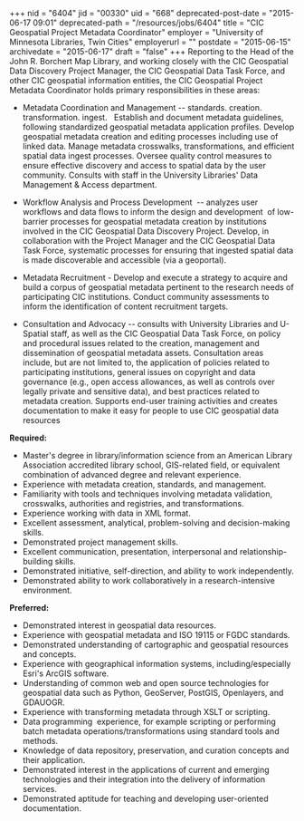 +++
nid = "6404"
jid = "00330"
uid = "668"
deprecated-post-date = "2015-06-17 09:01"
deprecated-path = "/resources/jobs/6404"
title = "CIC Geospatial Project Metadata Coordinator"
employer = "University of Minnesota Libraries, Twin Cities"
employerurl = ""
postdate = "2015-06-15"
archivedate = "2015-06-17"
draft = "false"
+++
Reporting to the Head of the John R. Borchert Map Library, and working
closely with the CIC Geospatial Data Discovery Project Manager, the CIC
Geospatial Data Task Force, and other CIC geospatial information
entities, the CIC Geospatial Project Metadata Coordinator holds primary
responsibilities in these areas:

-   Metadata Coordination and Management -- standards. creation.
    transformation. ingest.   Establish and document metadata
    guidelines, following standardized geospatial metadata application
    profiles. Develop geospatial metadata creation and editing processes
    including use of linked data. Manage metadata crosswalks,
    transformations, and efficient spatial data ingest processes.
    Oversee quality control measures to ensure effective discovery and
    access to spatial data by the user community. Consults with staff in
    the University Libraries' Data Management & Access department.

<!-- -->

-   Workflow Analysis and Process Development  -- analyzes user
    workflows and data flows to inform the design and development  of
    low-barrier processes for geospatial metadata creation by
    institutions involved in the CIC Geospatial Data Discovery Project.
    Develop, in collaboration with the Project Manager and the CIC
    Geospatial Data Task Force, systematic processes for ensuring that
    ingested spatial data is made discoverable and accessible (via a
    geoportal).

<!-- -->

-   Metadata Recruitment - Develop and execute a strategy to acquire and
    build a corpus of geospatial metadata pertinent to the research
    needs of participating CIC institutions. Conduct community
    assessments to inform the identification of content recruitment
    targets.

<!-- -->

-   Consultation and Advocacy -- consults with University Libraries and
    U-Spatial staff, as well as the CIC Geospatial Data Task Force, on
    policy and procedural issues related to the creation, management and
    dissemination of geospatial metadata assets. Consultation areas
    include, but are not limited to, the application of policies related
    to participating institutions, general issues on copyright and data
    governance (e.g., open access allowances, as well as controls over
    legally private and sensitive data), and best practices related to
    metadata creation. Supports end-user training activities and creates
    documentation to make it easy for people to use CIC geospatial data
    resources
  
**Required:**

-   Master's degree in library/information science from an American
    Library Association accredited library school, GIS-related field, or
    equivalent combination of advanced degree and relevant experience.
-   Experience with metadata creation, standards, and management.
-   Familiarity with tools and techniques involving metadata validation,
    crosswalks, authorities and registries, and transformations.
-   Experience working with data in XML format.
-   Excellent assessment, analytical, problem-solving and
    decision-making skills.
-   Demonstrated project management skills.
-   Excellent communication, presentation, interpersonal and
    relationship-building skills.
-   Demonstrated initiative, self-direction, and ability to work
    independently.
-   Demonstrated ability to work collaboratively in a research-intensive
    environment.

**Preferred:**

-   Demonstrated interest in geospatial data resources.
-   Experience with geospatial metadata and ISO 19115 or FGDC standards.
-   Demonstrated understanding of cartographic and geospatial resources
    and concepts.
-   Experience with geographical information systems,
    including/especially Esri's ArcGIS software.
-   Understanding of common web and open source technologies for
    geospatial data such as Python, GeoServer, PostGIS, Openlayers, and
    GDAUOGR.
-   Experience with transforming metadata through XSLT or scripting.
-   Data programming  experience, for example scripting or performing
    batch metadata operations/transformations using standard tools and
    methods.
-   Knowledge of data repository, preservation, and curation concepts
    and their application.
-   Demonstrated interest in the applications of current and emerging
    technologies and their integration into the delivery of information
    services.
-   Demonstrated aptitude for teaching and developing user-oriented
    documentation.
